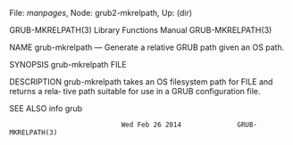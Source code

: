 File: *manpages*,  Node: grub2-mkrelpath,  Up: (dir)

GRUB-MKRELPATH(3)          Library Functions Manual          GRUB-MKRELPATH(3)



NAME
       grub-mkrelpath — Generate a relative GRUB path given an OS path.


SYNOPSIS
       grub-mkrelpath FILE


DESCRIPTION
       grub-mkrelpath takes an OS filesystem path for FILE and returns a rela‐
       tive path suitable for use in a GRUB configuration file.


SEE ALSO
       info grub



                                Wed Feb 26 2014              GRUB-MKRELPATH(3)
